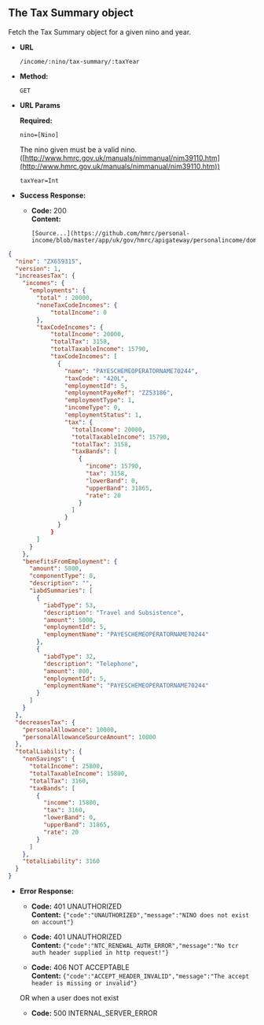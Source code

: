The Tax Summary object
----
  Fetch the Tax Summary object for a given nino and year.
  
* **URL**

  `/income/:nino/tax-summary/:taxYear`

* **Method:**
  
  `GET`
  
*  **URL Params**

   **Required:**
 
   `nino=[Nino]`
   
   The nino given must be a valid nino. ([http://www.hmrc.gov.uk/manuals/nimmanual/nim39110.htm](http://www.hmrc.gov.uk/manuals/nimmanual/nim39110.htm))

   `taxYear=Int`

* **Success Response:**

  * **Code:** 200 <br />
    **Content:** 

        [Source...](https://github.com/hmrc/personal-income/blob/master/app/uk/gov/hmrc/apigateway/personalincome/domain/TaxSummaryModel.scala#L389)

```json
{
  "nino": "ZX659315",
  "version": 1,
  "increasesTax": {
    "incomes": {
      "employments": {
        "total" : 20000,
        "noneTaxCodeIncomes": {
            "totalIncome": 0
        },
        "taxCodeIncomes": {
            "totalIncome": 20000,
            "totalTax": 3158,
            "totalTaxableIncome": 15790,
            "taxCodeIncomes": [
              {
                "name": "PAYESCHEMEOPERATORNAME70244",
                "taxCode": "420L",
                "employmentId": 5,
                "employmentPayeRef": "ZZ53186",
                "employmentType": 1,
                "incomeType": 0,
                "employmentStatus": 1,
                "tax": {
                  "totalIncome": 20000,
                  "totalTaxableIncome": 15790,
                  "totalTax": 3158,
                  "taxBands": [
                    {
                      "income": 15790,
                      "tax": 3158,
                      "lowerBand": 0,
                      "upperBand": 31865,
                      "rate": 20
                    }
                  ]
                }
              }
            }
        ]
      }
    },
    "benefitsFromEmployment": {
      "amount": 5800,
      "componentType": 0,
      "description": "",
      "iabdSummaries": [
        {
          "iabdType": 53,
          "description": "Travel and Subsistence",
          "amount": 5000,
          "employmentId": 5,
          "employmentName": "PAYESCHEMEOPERATORNAME70244"
        },
        {
          "iabdType": 32,
          "description": "Telephone",
          "amount": 800,
          "employmentId": 5,
          "employmentName": "PAYESCHEMEOPERATORNAME70244"
        }
      ]
    }
  },
  "decreasesTax": {
    "personalAllowance": 10000,
    "personalAllowanceSourceAmount": 10000
  },
  "totalLiability": {
    "nonSavings": {
      "totalIncome": 25800,
      "totalTaxableIncome": 15800,
      "totalTax": 3160,
      "taxBands": [
        {
          "income": 15800,
          "tax": 3160,
          "lowerBand": 0,
          "upperBand": 31865,
          "rate": 20
        }
      ]
    },
    "totalLiability": 3160
  }
}
```
 
* **Error Response:**

  * **Code:** 401 UNAUTHORIZED <br />
    **Content:** `{"code":"UNAUTHORIZED","message":"NINO does not exist on account"}`

  * **Code:** 401 UNAUTHORIZED <br />
    **Content:** `{"code":"NTC_RENEWAL_AUTH_ERROR","message":"No tcr auth header supplied in http request!"}`

  * **Code:** 406 NOT ACCEPTABLE <br />
    **Content:** `{"code":"ACCEPT_HEADER_INVALID","message":"The accept header is missing or invalid"}`

  OR when a user does not exist

  * **Code:** 500 INTERNAL_SERVER_ERROR <br />




